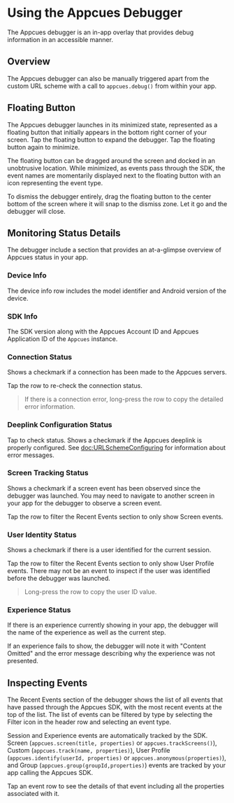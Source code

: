 # Using the Appcues Debugger

The Appcues debugger is an in-app overlay that provides debug information in an accessible manner.

## Overview

The Appcues debugger can also be manually triggered apart from the custom URL scheme with a call to `appcues.debug()` from within your app.

## Floating Button

The Appcues debugger launches in its minimized state, represented as a floating button that initially appears in the bottom right corner of your screen. Tap the floating button to expand the debugger. Tap the floating button again to minimize.

The floating button can be dragged around the screen and docked in an unobtrusive location. While minimized, as events pass through the SDK, the event names are momentarily displayed next to the floating button with an icon representing the event type.

To dismiss the debugger entirely, drag the floating button to the center bottom of the screen where it will snap to the dismiss zone. Let it go and the debugger will close.

## Monitoring Status Details

The debugger include a section that provides an at-a-glimpse overview of Appcues status in your app.

### Device Info

The device info row includes the model identifier and Android version of the device. 

### SDK Info

The SDK version along with the Appcues Account ID and Appcues Application ID of the `Appcues` instance.

### Connection Status

Shows a checkmark if a connection has been made to the Appcues servers.

Tap the row to re-check the connection status.

> If there is a connection error, long-press the row to copy the detailed error information.

### Deeplink Configuration Status

Tap to check status. Shows a checkmark if the Appcues deeplink is properly configured. See <doc:URLSchemeConfiguring> for information about error messages.

### Screen Tracking Status

Shows a checkmark if a screen event has been observed since the debugger was launched. You may need to navigate to another screen in your app for the debugger to observe a screen event.

Tap the row to filter the Recent Events section to only show Screen events.

### User Identity Status

Shows a checkmark if there is a user identified for the current session.

Tap the row to filter the Recent Events section to only show User Profile events. There may not be an event to inspect if the user was identified before the debugger was launched.

> Long-press the row to copy the user ID value.

### Experience Status

If there is an experience currently showing in your app, the debugger will the name of the experience as well as the current step.

If an experience fails to show, the debugger will note it with "Content Omitted" and the error message describing why the experience was not presented.

## Inspecting Events

The Recent Events section of the debugger shows the list of all events that have passed through the Appcues SDK, with the most recent events at the top of the list. The list of events can be filtered by type by selecting the Filter icon in the header row and selecting an event type.

Session and Experience events are automatically tracked by the SDK. Screen (`appcues.screen(title, properties)` or `appcues.trackScreens()`), Custom (`appcues.track(name, properties)`), User Profile (`appcues.identify(userId, properties)` or `appcues.anonymous(properties)`), and Group (`appcues.group(groupId,properties)`) events are tracked by your app calling the Appcues SDK.

Tap an event row to see the details of that event including all the properties associated with it.
